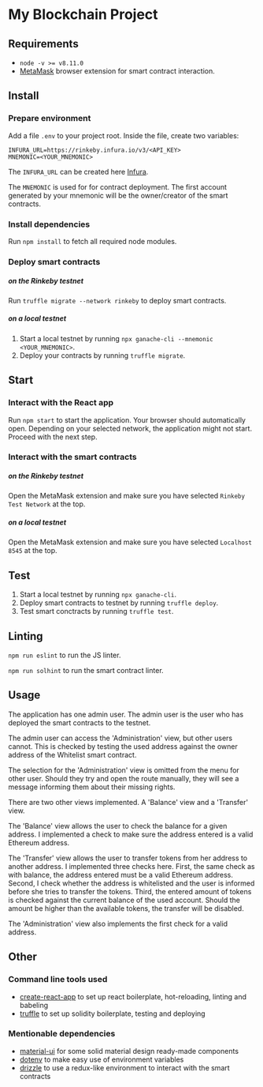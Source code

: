 # My Blockchain Project

## Requirements
- `node -v >= v8.11.0`
- [MetaMask](https://metamask.io/) browser extension for smart contract interaction.

## Install
### Prepare environment
Add a file `.env` to your project root.
Inside the file, create two variables:
```dotenv
INFURA_URL=https://rinkeby.infura.io/v3/<API_KEY>
MNEMONIC=<YOUR_MNEMONIC>
```
The `INFURA_URL` can be created here [Infura](https://infura.io/).

The `MNEMONIC` is used for for contract deployment. The first account generated
by your mnemonic will be the owner/creator of the smart contracts.

### Install dependencies
Run `npm install` to fetch all required node modules.

### Deploy smart contracts
##### on the Rinkeby testnet
Run `truffle migrate --network rinkeby` to deploy smart contracts.

##### on a local testnet
1. Start a local testnet by running `npx ganache-cli --mnemonic <YOUR_MNEMONIC>`.
2. Deploy your contracts by running `truffle migrate`.

## Start
### Interact with the React app
Run `npm start` to start the application. Your browser should automatically open.
Depending on your selected network, the application might not start.
Proceed with the next step.

### Interact with the smart contracts
##### on the Rinkeby testnet
Open the MetaMask extension and make sure you have selected `Rinkeby Test Network` at the top.

##### on a local testnet
Open the MetaMask extension and make sure you have selected `Localhost 8545` at the top. 

## Test
1. Start a local testnet by running `npx ganache-cli`.
2. Deploy smart contracts to testnet by running `truffle deploy`.
3. Test smart conctracts by running `truffle test`.

## Linting
`npm run eslint` to run the JS linter.

`npm run solhint` to run the smart contract linter.

## Usage
The application has one admin user.
The admin user is the user who has deployed the smart contracts to the testnet.

The admin user can access the 'Administration' view, but other users cannot. This
is checked by testing the used address against the owner address of the Whitelist smart contract.

The selection for the 'Administration' view is omitted from the menu for other user. Should they try
and open the route manually, they will see a message informing them about their missing rights.

There are two other views implemented. A 'Balance' view and a 'Transfer' view.

The 'Balance' view allows the user to check the balance for a given address. I implemented a check
to make sure the address entered is a valid Ethereum address.

The 'Transfer' view allows the user to transfer tokens from her address to another address.
I implemented three checks here. First, the same check as with balance, the address entered must be a valid
Ethereum address. Second, I check whether the address is whitelisted and the user is informed before she
tries to transfer the tokens. Third, the entered amount of tokens is checked against
the current balance of the used account. Should the amount be higher than the available tokens,
the transfer will be disabled.

The 'Administration' view also implements the first check for a valid address.

## Other
### Command line tools used
- [create-react-app](https://github.com/facebook/create-react-app) to set up react boilerplate, hot-reloading, linting and babeling
- [truffle](https://github.com/trufflesuite/truffle) to set up solidity boilerplate, testing and deploying

### Mentionable dependencies
- [material-ui](https://material-ui.com/) for some solid material design ready-made components
- [dotenv](https://github.com/motdotla/dotenv) to make easy use of environment variables
- [drizzle](https://github.com/trufflesuite/drizzle) to use a redux-like environment to interact with the smart contracts
